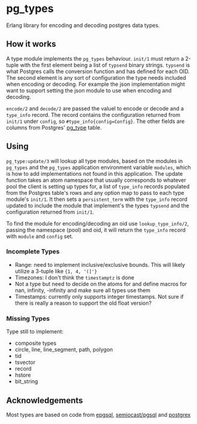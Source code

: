 pg_types
=====

Erlang library for encoding and decoding postgres data types.

## How it works

A type module implements the `pg_types` behaviour. `init/1` must return a 2-tuple with the first element being a list of `typsend` binary strings. `typsend` is what Postgres calls the conversion function and has defined for each OID. The second element is any sort of configuration the type needs included when encoding or decoding. For example the json implementation might want to support setting the json module to use when encoding and decoding.

`encode/2` and `decode/2` are passed the valuel to encode or decode and a `type_info` record. The record contains the configuration returned from `init/1` under `config`, so `#type_info{config=Config}`. The other fields are columns from Postgres' [pg_type](https://www.postgresql.org/docs/9.2/catalog-pg-type.html) table.

## Using

`pg_type:update/3` will lookup all type modules, based on the modules in `pg_types` and the `pg_types` application environment variable `modules`, which is how to add implementations not found in this application. The update function takes an atom namespace that usually corresponds to whatever pool the client is setting up types for, a list of `type_info` records populated from the Postgres table's rows and any option map to pass to each type module's `init/1`. It then sets a `persistent_term` with the `type_info` record updated to include the module that implement's the types `typsend` and the configuration returned from `init/1`.

To find the module for encoding/decoding an oid use `lookup_type_info/2`, passing the namespace (pool) and oid, it will return the `type_info` record with `module` and `config` set.

### Incomplete Types

* Range: need to implement inclusive/exclusive bounds. This will likely utilize a 3-tuple like `{1, 4, '(]'}`
* Timezones: I don't think the `timestamptz` is done
* Not a type but need to decide on the atoms for and define macros for nan, infinity, -infinity and make sure all types use them
* Timestamps: currently only supports integer timestamps. Not sure if there is really a reason to support the old float version?

### Missing Types

Type still to implement:

* composite types
* circle, line, line_segment, path, polygon
* tid
* tsvector
* record
* hstore
* bit_string

## Acknowledgements

Most types are based on code from [epgsql](https://github.com/epgsql/epgsql), [semiocast/pgsql](https://github.com/semiocast/pgsql) and [postgrex](https://github.com/elixir-ecto/postgrex)
